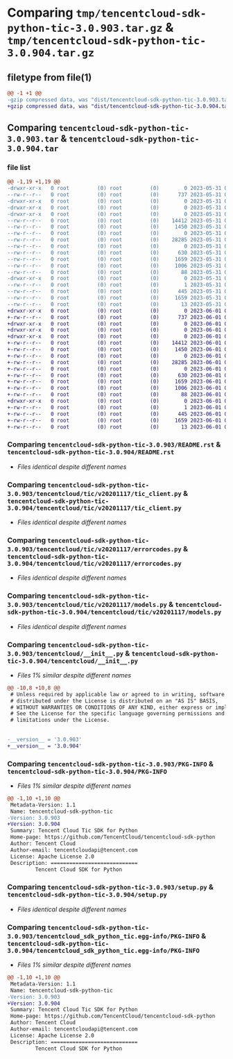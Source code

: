 # Comparing `tmp/tencentcloud-sdk-python-tic-3.0.903.tar.gz` & `tmp/tencentcloud-sdk-python-tic-3.0.904.tar.gz`

## filetype from file(1)

```diff
@@ -1 +1 @@
-gzip compressed data, was "dist/tencentcloud-sdk-python-tic-3.0.903.tar", last modified: Wed May 31 02:23:05 2023, max compression
+gzip compressed data, was "dist/tencentcloud-sdk-python-tic-3.0.904.tar", last modified: Thu Jun  1 02:48:20 2023, max compression
```

## Comparing `tencentcloud-sdk-python-tic-3.0.903.tar` & `tencentcloud-sdk-python-tic-3.0.904.tar`

### file list

```diff
@@ -1,19 +1,19 @@
-drwxr-xr-x   0 root         (0) root         (0)        0 2023-05-31 02:23:05.000000 tencentcloud-sdk-python-tic-3.0.903/
--rw-r--r--   0 root         (0) root         (0)      737 2023-05-31 02:23:05.000000 tencentcloud-sdk-python-tic-3.0.903/README.rst
-drwxr-xr-x   0 root         (0) root         (0)        0 2023-05-31 02:23:05.000000 tencentcloud-sdk-python-tic-3.0.903/tencentcloud/
-drwxr-xr-x   0 root         (0) root         (0)        0 2023-05-31 02:23:05.000000 tencentcloud-sdk-python-tic-3.0.903/tencentcloud/tic/
-drwxr-xr-x   0 root         (0) root         (0)        0 2023-05-31 02:23:05.000000 tencentcloud-sdk-python-tic-3.0.903/tencentcloud/tic/v20201117/
--rw-r--r--   0 root         (0) root         (0)    14412 2023-05-31 02:23:05.000000 tencentcloud-sdk-python-tic-3.0.903/tencentcloud/tic/v20201117/tic_client.py
--rw-r--r--   0 root         (0) root         (0)     1450 2023-05-31 02:23:05.000000 tencentcloud-sdk-python-tic-3.0.903/tencentcloud/tic/v20201117/errorcodes.py
--rw-r--r--   0 root         (0) root         (0)        0 2023-05-31 02:23:05.000000 tencentcloud-sdk-python-tic-3.0.903/tencentcloud/tic/v20201117/__init__.py
--rw-r--r--   0 root         (0) root         (0)    28285 2023-05-31 02:23:05.000000 tencentcloud-sdk-python-tic-3.0.903/tencentcloud/tic/v20201117/models.py
--rw-r--r--   0 root         (0) root         (0)        0 2023-05-31 02:23:05.000000 tencentcloud-sdk-python-tic-3.0.903/tencentcloud/tic/__init__.py
--rw-r--r--   0 root         (0) root         (0)      630 2023-05-31 02:23:05.000000 tencentcloud-sdk-python-tic-3.0.903/tencentcloud/__init__.py
--rw-r--r--   0 root         (0) root         (0)     1659 2023-05-31 02:23:05.000000 tencentcloud-sdk-python-tic-3.0.903/PKG-INFO
--rw-r--r--   0 root         (0) root         (0)     1006 2023-05-31 02:23:05.000000 tencentcloud-sdk-python-tic-3.0.903/setup.py
--rw-r--r--   0 root         (0) root         (0)       88 2023-05-31 02:23:05.000000 tencentcloud-sdk-python-tic-3.0.903/setup.cfg
-drwxr-xr-x   0 root         (0) root         (0)        0 2023-05-31 02:23:05.000000 tencentcloud-sdk-python-tic-3.0.903/tencentcloud_sdk_python_tic.egg-info/
--rw-r--r--   0 root         (0) root         (0)        1 2023-05-31 02:23:05.000000 tencentcloud-sdk-python-tic-3.0.903/tencentcloud_sdk_python_tic.egg-info/dependency_links.txt
--rw-r--r--   0 root         (0) root         (0)      445 2023-05-31 02:23:05.000000 tencentcloud-sdk-python-tic-3.0.903/tencentcloud_sdk_python_tic.egg-info/SOURCES.txt
--rw-r--r--   0 root         (0) root         (0)     1659 2023-05-31 02:23:05.000000 tencentcloud-sdk-python-tic-3.0.903/tencentcloud_sdk_python_tic.egg-info/PKG-INFO
--rw-r--r--   0 root         (0) root         (0)       13 2023-05-31 02:23:05.000000 tencentcloud-sdk-python-tic-3.0.903/tencentcloud_sdk_python_tic.egg-info/top_level.txt
+drwxr-xr-x   0 root         (0) root         (0)        0 2023-06-01 02:48:20.000000 tencentcloud-sdk-python-tic-3.0.904/
+-rw-r--r--   0 root         (0) root         (0)      737 2023-06-01 02:48:20.000000 tencentcloud-sdk-python-tic-3.0.904/README.rst
+drwxr-xr-x   0 root         (0) root         (0)        0 2023-06-01 02:48:20.000000 tencentcloud-sdk-python-tic-3.0.904/tencentcloud/
+drwxr-xr-x   0 root         (0) root         (0)        0 2023-06-01 02:48:20.000000 tencentcloud-sdk-python-tic-3.0.904/tencentcloud/tic/
+drwxr-xr-x   0 root         (0) root         (0)        0 2023-06-01 02:48:20.000000 tencentcloud-sdk-python-tic-3.0.904/tencentcloud/tic/v20201117/
+-rw-r--r--   0 root         (0) root         (0)    14412 2023-06-01 02:48:20.000000 tencentcloud-sdk-python-tic-3.0.904/tencentcloud/tic/v20201117/tic_client.py
+-rw-r--r--   0 root         (0) root         (0)     1450 2023-06-01 02:48:20.000000 tencentcloud-sdk-python-tic-3.0.904/tencentcloud/tic/v20201117/errorcodes.py
+-rw-r--r--   0 root         (0) root         (0)        0 2023-06-01 02:48:20.000000 tencentcloud-sdk-python-tic-3.0.904/tencentcloud/tic/v20201117/__init__.py
+-rw-r--r--   0 root         (0) root         (0)    28285 2023-06-01 02:48:20.000000 tencentcloud-sdk-python-tic-3.0.904/tencentcloud/tic/v20201117/models.py
+-rw-r--r--   0 root         (0) root         (0)        0 2023-06-01 02:48:20.000000 tencentcloud-sdk-python-tic-3.0.904/tencentcloud/tic/__init__.py
+-rw-r--r--   0 root         (0) root         (0)      630 2023-06-01 02:48:20.000000 tencentcloud-sdk-python-tic-3.0.904/tencentcloud/__init__.py
+-rw-r--r--   0 root         (0) root         (0)     1659 2023-06-01 02:48:20.000000 tencentcloud-sdk-python-tic-3.0.904/PKG-INFO
+-rw-r--r--   0 root         (0) root         (0)     1006 2023-06-01 02:48:20.000000 tencentcloud-sdk-python-tic-3.0.904/setup.py
+-rw-r--r--   0 root         (0) root         (0)       88 2023-06-01 02:48:20.000000 tencentcloud-sdk-python-tic-3.0.904/setup.cfg
+drwxr-xr-x   0 root         (0) root         (0)        0 2023-06-01 02:48:20.000000 tencentcloud-sdk-python-tic-3.0.904/tencentcloud_sdk_python_tic.egg-info/
+-rw-r--r--   0 root         (0) root         (0)        1 2023-06-01 02:48:20.000000 tencentcloud-sdk-python-tic-3.0.904/tencentcloud_sdk_python_tic.egg-info/dependency_links.txt
+-rw-r--r--   0 root         (0) root         (0)      445 2023-06-01 02:48:20.000000 tencentcloud-sdk-python-tic-3.0.904/tencentcloud_sdk_python_tic.egg-info/SOURCES.txt
+-rw-r--r--   0 root         (0) root         (0)     1659 2023-06-01 02:48:20.000000 tencentcloud-sdk-python-tic-3.0.904/tencentcloud_sdk_python_tic.egg-info/PKG-INFO
+-rw-r--r--   0 root         (0) root         (0)       13 2023-06-01 02:48:20.000000 tencentcloud-sdk-python-tic-3.0.904/tencentcloud_sdk_python_tic.egg-info/top_level.txt
```

### Comparing `tencentcloud-sdk-python-tic-3.0.903/README.rst` & `tencentcloud-sdk-python-tic-3.0.904/README.rst`

 * *Files identical despite different names*

### Comparing `tencentcloud-sdk-python-tic-3.0.903/tencentcloud/tic/v20201117/tic_client.py` & `tencentcloud-sdk-python-tic-3.0.904/tencentcloud/tic/v20201117/tic_client.py`

 * *Files identical despite different names*

### Comparing `tencentcloud-sdk-python-tic-3.0.903/tencentcloud/tic/v20201117/errorcodes.py` & `tencentcloud-sdk-python-tic-3.0.904/tencentcloud/tic/v20201117/errorcodes.py`

 * *Files identical despite different names*

### Comparing `tencentcloud-sdk-python-tic-3.0.903/tencentcloud/tic/v20201117/models.py` & `tencentcloud-sdk-python-tic-3.0.904/tencentcloud/tic/v20201117/models.py`

 * *Files identical despite different names*

### Comparing `tencentcloud-sdk-python-tic-3.0.903/tencentcloud/__init__.py` & `tencentcloud-sdk-python-tic-3.0.904/tencentcloud/__init__.py`

 * *Files 1% similar despite different names*

```diff
@@ -10,8 +10,8 @@
 # Unless required by applicable law or agreed to in writing, software
 # distributed under the License is distributed on an "AS IS" BASIS,
 # WITHOUT WARRANTIES OR CONDITIONS OF ANY KIND, either express or implied.
 # See the License for the specific language governing permissions and
 # limitations under the License.
 
 
-__version__ = '3.0.903'
+__version__ = '3.0.904'
```

### Comparing `tencentcloud-sdk-python-tic-3.0.903/PKG-INFO` & `tencentcloud-sdk-python-tic-3.0.904/PKG-INFO`

 * *Files 1% similar despite different names*

```diff
@@ -1,10 +1,10 @@
 Metadata-Version: 1.1
 Name: tencentcloud-sdk-python-tic
-Version: 3.0.903
+Version: 3.0.904
 Summary: Tencent Cloud Tic SDK for Python
 Home-page: https://github.com/TencentCloud/tencentcloud-sdk-python
 Author: Tencent Cloud
 Author-email: tencentcloudapi@tencent.com
 License: Apache License 2.0
 Description: ============================
         Tencent Cloud SDK for Python
```

### Comparing `tencentcloud-sdk-python-tic-3.0.903/setup.py` & `tencentcloud-sdk-python-tic-3.0.904/setup.py`

 * *Files identical despite different names*

### Comparing `tencentcloud-sdk-python-tic-3.0.903/tencentcloud_sdk_python_tic.egg-info/PKG-INFO` & `tencentcloud-sdk-python-tic-3.0.904/tencentcloud_sdk_python_tic.egg-info/PKG-INFO`

 * *Files 1% similar despite different names*

```diff
@@ -1,10 +1,10 @@
 Metadata-Version: 1.1
 Name: tencentcloud-sdk-python-tic
-Version: 3.0.903
+Version: 3.0.904
 Summary: Tencent Cloud Tic SDK for Python
 Home-page: https://github.com/TencentCloud/tencentcloud-sdk-python
 Author: Tencent Cloud
 Author-email: tencentcloudapi@tencent.com
 License: Apache License 2.0
 Description: ============================
         Tencent Cloud SDK for Python
```

